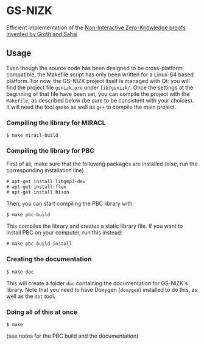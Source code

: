 # GS-NIZK

Efficient implementation of the [Non-Interactive Zero-Knowledge proofs
invented by Groth and Sahai][1]

## Usage

Even though the source code has been designed to be cross-platform compatible,
the Makefile script has only been written for a Linux-64 based platform.
For now, the GS-NIZK project itself is managed with Qt:
you will find the project file `gsnizk.pro` under `lib/gsnizk/`.
Once the settings at the beginning of that file have been set,
you can compile the project with the `Makefile`, as described below
(be sure to be consistent with your choices).
It will need the tool `qmake` as well as `g++` to compile the main project.

### Compiling the library for MIRACL

```
$ make miracl-build
```

### Compiling the library for PBC

First of all, make sure that the following packages are installed
(else, run the corresponding installation line)
```
# apt-get install libgmp3-dev
# apt-get install flex
# apt-get install bison
```
Then, you can start compiling the PBC library with:
```
$ make pbc-build
```
This compiles the library and creates a static library file.
If you want to install PBC on your computer, run this instead:
```
# make pbc-build-install
```

### Creating the documentation

```
$ make doc
```
This will create a folder `doc` containing the documentation for
GS-NIZK's library. Note that you need to have Doxygen (`doxygen`) installed
to do this, as well as the `dot` tool.

### Doing all of this at once

```
$ make
```
(see notes for the PBC build and the documentation)

[1]: https://eprint.iacr.org/2007/155
